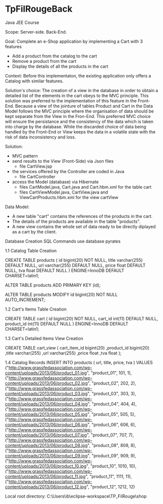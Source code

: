 # TpFilRougeBack
Java JEE Course

Scope: Server-side. Back-End.  

Goal: Complete an e-Shop application by implementing a Cart with 3 features 
- Add a product from the catalog to the cart
- Remove a product from the cart
- Display the details of all the products in the cart

Context: Before this implementaton, the existing application only offers a Catalog with similar features.

Solution's choice:
The creation of a view in the database in order to obtain a detailed list of the elements in the cart obeys to the MVC principle. This solution was preferred to the implementation of this feature in the Front-End. Because a view of the jointure of tables Product and Cart in the Data Model follows the MVC principle where the organisation of data should be kept separate from the View in the Fron-End. This preferred MVC choice will ensure the persistance and the consistency of the data which is taken into charge by the database. While the discarded choice of data being handled by the Front-End or View keeps the data in a volatile state with the risk of data inconsistency and loss. 

Solution: 
- MVC pattern 
- send results to the View (Front-Side) via Json files
    - file CartView.jsp
- the services offered by the Controller are coded in Java
    - file CartController
- access the Model (database) via Hibernate  
    - files CartModel.java, Cart.java and Cart.hbm.xml for the table cart
    - files CartViewModel.java, CartView.java and ViewCartProducts.hbm.xml for the view cartView

Data Model:
- A new table "cart" contains the references of the products in the cart. 
- The details of the products are available in the table "products".  
- A new view contains the whole set of data ready to be directly diplayed as a cart by the client.


Database Creation SQL Commands
use database pyrates

1.1 Catalog Table Creation

CREATE TABLE products ( id bigint(20) NOT NULL, title varchar(255) DEFAULT NULL, url varchar(255) DEFAULT NULL, price float DEFAULT NULL, tva float DEFAULT NULL ) ENGINE=InnoDB DEFAULT CHARSET=latin1;

ALTER TABLE products ADD PRIMARY KEY (id);

ALTER TABLE products MODIFY id bigint(20) NOT NULL AUTO_INCREMENT;

1.2 Cart's Items Table Creation

CREATE TABLE cart ( id bigint(20) NOT NULL, cart_id int(11) DEFAULT NULL, product_id int(11) DEFAULT NULL ) ENGINE=InnoDB DEFAULT CHARSET=latin1;

1.3 Cart's Detailed Items View Creation

CREATE TABLE cart_view ( cart_item_id bigint(20) ,product_id bigint(20) ,title varchar(255) ,url varchar(255) ,price float ,tva float );

1.4 Catalog Records INSERT INTO products ( url, title, price, tva ) VALUES ("http://www.grassfedassociation.com/wp-content/uploads/2013/06/product_01.jpg", "product_01", 101, 1), ("http://www.grassfedassociation.com/wp-content/uploads/2013/06/product_02.jpg", "product_02", 202, 2), ("http://www.grassfedassociation.com/wp-content/uploads/2013/06/product_03.jpg", "product_03", 303, 3), ("http://www.grassfedassociation.com/wp-content/uploads/2013/06/product_04.jpg", "product_04", 404, 4), ("http://www.grassfedassociation.com/wp-content/uploads/2013/06/product_05.jpg", "product_05", 505, 5), ("http://www.grassfedassociation.com/wp-content/uploads/2013/06/product_06.jpg", "product_06", 606, 6), ("http://www.grassfedassociation.com/wp-content/uploads/2013/06/product_07.jpg", "product_07", 707, 7), ("http://www.grassfedassociation.com/wp-content/uploads/2013/06/product_08.jpg", "product_08", 808, 8), ("http://www.grassfedassociation.com/wp-content/uploads/2013/06/product_09.jpg", "product_09", 909, 9), ("http://www.grassfedassociation.com/wp-content/uploads/2013/06/product_10.jpg", "product_10", 1010, 10), ("http://www.grassfedassociation.com/wp-content/uploads/2013/06/product_11.jpg", "product_11", 1111, 11), ("http://www.grassfedassociation.com/wp-content/uploads/2013/06/product_12.jpg", "product_12", 1212, 12)

Local root directory: C:\Users\ib\eclipse-workspace\TP_FilRouge\shop
